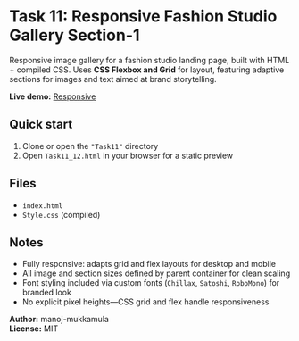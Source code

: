 # Task 11: Responsive Fashion Studio Gallery Section-1

Responsive image gallery for a fashion studio landing page, built with HTML + compiled CSS. Uses **CSS Flexbox and Grid** for layout, featuring adaptive sections for images and text aimed at brand storytelling.

**Live demo:** [Responsive](https://task11-manoj-section1.vercel.app/)

## Quick start
1. Clone or open the `"Task11"` directory
2. Open `Task11_12.html` in your browser for a static preview

## Files
- `index.html`
- `Style.css` (compiled)

## Notes
- Fully responsive: adapts grid and flex layouts for desktop and mobile
- All image and section sizes defined by parent container for clean scaling
- Font styling included via custom fonts (`Chillax`, `Satoshi`, `RoboMono`) for branded look
- No explicit pixel heights—CSS grid and flex handle responsiveness

**Author:** manoj-mukkamula  
**License:** MIT
